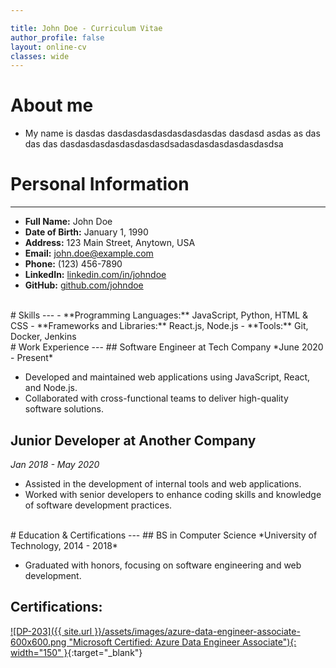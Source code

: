 ```yaml
---

title: John Doe - Curriculum Vitae
author_profile: false
layout: online-cv
classes: wide
---
```


# About me
- My name is dasdas dasdasdasdasdasdasdasdas dasdasd asdas as das das das dasdasdasdasdasdasdasdsadasdasdasdasdasdasdsa



# Personal Information
---
- **Full Name:** John Doe
- **Date of Birth:** January 1, 1990
- **Address:** 123 Main Street, Anytown, USA
- **Email:** john.doe@example.com
- **Phone:** (123) 456-7890
- **LinkedIn:** [linkedin.com/in/johndoe](https://www.linkedin.com/in/johndoe)
- **GitHub:** [github.com/johndoe](https://github.com/johndoe)


<br />
# Skills
---
- **Programming Languages:** JavaScript, Python, HTML & CSS
- **Frameworks and Libraries:** React.js, Node.js
- **Tools:** Git, Docker, Jenkins

<br />
# Work Experience
---
## Software Engineer at Tech Company
*June 2020 - Present*

- Developed and maintained web applications using JavaScript, React, and Node.js.
- Collaborated with cross-functional teams to deliver high-quality software solutions.

## Junior Developer at Another Company
*Jan 2018 - May 2020*

- Assisted in the development of internal tools and web applications.
- Worked with senior developers to enhance coding skills and knowledge of software development practices.

<br />
# Education & Certifications
---
## BS in Computer Science
*University of Technology, 2014 - 2018*

- Graduated with honors, focusing on software engineering and web development.

## Certifications:
[![DP-203]({{ site.url }}/assets/images/azure-data-engineer-associate-600x600.png "Microsoft Certified: Azure Data Engineer Associate"){: width="150" }](https://google.com){:target="_blank"}
